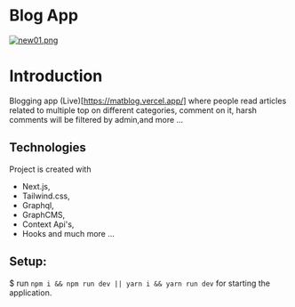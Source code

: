 # Blog App

[![new01.png](https://i.postimg.cc/Jh1smnqs/new01.png)](https://postimg.cc/cvbxBdPW)

# Introduction
  Blogging app (Live)[https://matblog.vercel.app/] where people read articles related to multiple top on different categories, comment on it, harsh comments will be filtered by admin,and more ...

## Technologies
Project is created with 
* Next.js, 
* Tailwind.css, 
* Graphql, 
* GraphCMS, 
* Context Api's, 
* Hooks and much more ...

## Setup:
$ run `npm i && npm run dev || yarn i && yarn run dev` for starting the application.
